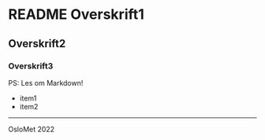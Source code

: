 # README  Overskrift1
## Overskrift2
### Overskrift3

PS: Les om Markdown!

- item1
- item2 
---
OsloMet 2022
